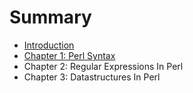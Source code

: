 # Summary

* [Introduction](README.md)
* [Chapter 1: Perl Syntax](chapter1.md)
* Chapter 2: Regular Expressions In Perl
* Chapter 3: Datastructures In Perl

